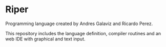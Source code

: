 # Riper

Programming language created by Andres Galaviz and Ricardo Perez.

This repository includes the language definition, compiler routines and an web IDE with graphical and text input.
